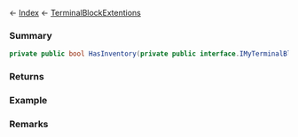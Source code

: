 ← [Index](Api-Index) ← [TerminalBlockExtentions](Sandbox.ModAPI.Ingame.TerminalBlockExtentions)

### Summary

```csharp
private public bool HasInventory(private public interface.IMyTerminalBlock block)
```

### Returns

### Example

### Remarks

